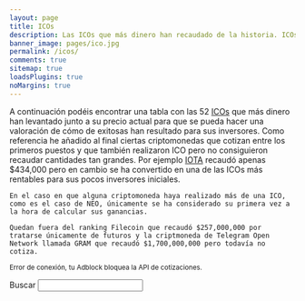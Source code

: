 ```yaml
---
layout: page
title: ICOs
description: Las ICOs que más dinero han recaudado de la historia. ICOs con los mejores retornos. Las más exitosas.
banner_image: pages/ico.jpg
permalink: /icos/
comments: true
sitemap: true
loadsPlugins: true
noMargins: true
---
```


<div class="entry-header"></div>
<div class="entry-content">
    A continuación podéis encontrar una tabla con las 52 <a href="/que-es-una-ico">ICOs</a> que más dinero han levantado junto a su precio actual para que se pueda hacer una valoración de cómo de exitosas han resultado para sus inversores. Como referencia he añadido al final ciertas criptomonedas que cotizan entre los primeros puestos y que también realizaron ICO pero no consiguieron recaudar cantidades tan grandes. Por ejemplo <a href="/que-es-iota">IOTA</a> recaudó apenas $434,000 pero en cambio se ha convertido en una de las ICOs más rentables para sus pocos inversores iniciales.

    En el caso en que alguna criptomoneda haya realizado más de una ICO, como es el caso de NEO, únicamente se ha considerado su primera vez a la hora de calcular sus ganancias.
    
    Quedan fuera del ranking Filecoin que recaudó $257,000,000 por tratarse únicamente de futuros y la criptmoneda de Telegram Open Network llamada GRAM que recaudó $1,700,000,000 pero todavía no cotiza.
</div>

<small class="error api-error">Error de conexión, tu Adblock bloquea la API de cotizaciones.</small>
<div class="marketcaps-table-top">
    <div class="marketcaps-table-filter">
        <label>
            Buscar
            <input type="search" id="marketcaps-filter-input">
        </label>
    </div>
</div>

<table id="marketcaps-table" class="display" width="100%"></table>

<script type="text/javascript" src="{{ site.baseurl }}/js/plugins.js?{{site.time | date: '%s%N'}}"></script>

<script type="text/javascript" src="https://cdn.datatables.net/v/dt/dt-1.10.16/datatables.min.js"></script>
<script type="text/javascript" src="https://cdn.datatables.net/plug-ins/1.10.16/api/processing().js"></script>
<script type="text/javascript" src="https://cdn.datatables.net/responsive/2.2.1/js/dataTables.responsive.min.js"></script>

<script>
    const coins = {{ site.data.coins | jsonify }};
    const icos = {{ site.data.icos | jsonify }};
</script>

<script type="text/javascript" src="{{ site.baseurl }}/js/lang.js?{{site.time | date: '%s%N'}}"></script>
<script type="text/javascript" src="{{ site.baseurl }}/js/icos.js?{{site.time | date: '%s%N'}}"></script>
